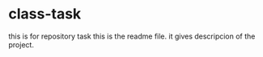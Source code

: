 # class-task
this is for repository task
this is the readme file. it gives descripcion of the project.
